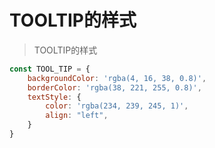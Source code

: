 # TOOLTIP的样式

> TOOLTIP的样式

```js
const TOOL_TIP = {
    backgroundColor: 'rgba(4, 16, 38, 0.8)',
    borderColor: 'rgba(38, 221, 255, 0.8)',
    textStyle: {
        color: 'rgba(234, 239, 245, 1)',
        align: "left",
    }
}
```